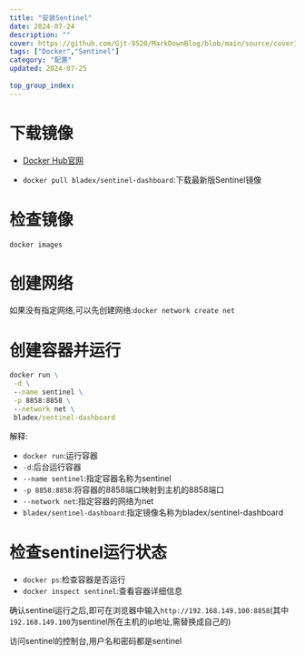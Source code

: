 ```yaml
---
title: "安装Sentinel"
date: 2024-07-24
description: ""
cover: https://github.com/Gjt-9520/MarkDownBlog/blob/main/source/coverImages/Bimage-135/Bimage79.jpg?raw=true
tags: ["Docker","Sentinel"]
category: "配置"
updated: 2024-07-25
  
top_group_index: 
---
```


# 下载镜像

- [Docker Hub官网](https://hub.docker.com/)

- `docker pull bladex/sentinel-dashboard`:下载最新版Sentinel镜像

# 检查镜像

`docker images`

# 创建网络

如果没有指定网络,可以先创建网络:`docker network create net`

# 创建容器并运行

```cmd
docker run \
 -d \
 --name sentinel \
 -p 8858:8858 \
 --network net \
 bladex/sentinel-dashboard
```

解释:
- `docker run`:运行容器
- `-d`:后台运行容器
- `--name sentinel`:指定容器名称为sentinel
- `-p 8858:8858`:将容器的8858端口映射到主机的8858端口
- `--network net`:指定容器的网络为net
- `bladex/sentinel-dashboard`:指定镜像名称为bladex/sentinel-dashboard

# 检查sentinel运行状态

- `docker ps`:检查容器是否运行
- `docker inspect sentinel`:查看容器详细信息

确认sentinel运行之后,即可在浏览器中输入`http://192.168.149.100:8858`(其中`192.168.149.100`为sentinel所在主机的ip地址,需替换成自己的)

访问sentinel的控制台,用户名和密码都是sentinel